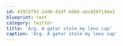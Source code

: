 ```yaml
---
id: 43972f92-14d8-41df-b966-abc026f194a3
blueprint: text
category: twitter
title: 'Arg. A gator stole my lens cap'
caption: 'Arg. A gator stole my lens cap'
---
```

